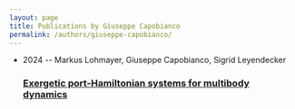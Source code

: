 ```yaml
---
layout: page
title: Publications by Giuseppe Capobianco
permalink: /authors/giuseppe-capobianco/
---
```


<ul class="post-list">
<li><span class='post-meta'>2024 -- Markus Lohmayer, Giuseppe Capobianco, Sigrid Leyendecker</span><h3><a class='post-link' href='../../exergetic-port-hamiltonian-systems-for-multibody-dynamics'>Exergetic port-Hamiltonian systems for multibody dynamics</a></h3></li>

</ul>
